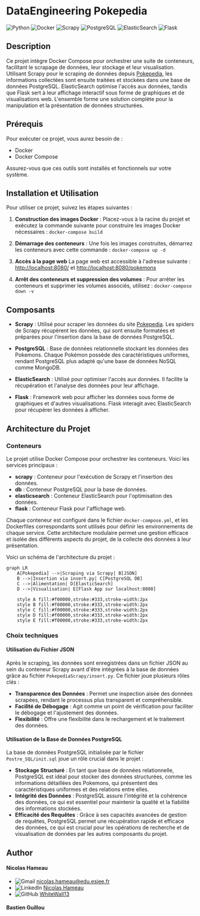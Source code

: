 # DataEngineering Pokepedia
![Python](https://img.shields.io/badge/python-3670A0?style=for-the-badge&logo=python&logoColor=ffdd54)
![Docker](https://img.shields.io/badge/docker-%230db7ed.svg?style=for-the-badge&logo=docker&logoColor=white)
![Scrapy](https://img.shields.io/badge/Scrapy-%2314D08C.svg?style=for-the-badge&logo=scrapy&logoColor=white)
![PostgreSQL](https://img.shields.io/badge/postgresql-%23316192.svg?style=for-the-badge&logo=postgresql&logoColor=white)
![ElasticSearch](https://img.shields.io/badge/Elasticsearch-%23005571.svg?style=for-the-badge&logo=elasticsearch&logoColor=white)
![Flask](https://img.shields.io/badge/flask-%23000.svg?style=for-the-badge&logo=flask&logoColor=white)

## Description

Ce projet intègre Docker Compose pour orchestrer une suite de conteneurs, facilitant le scrapage de données, leur stockage et leur visualisation. Utilisant Scrapy pour le scraping de données depuis [Pokepedia](https://www.pokepedia.fr/), les informations collectées sont ensuite traitées et stockées dans une base de données PostgreSQL. ElasticSearch optimise l'accès aux données, tandis que Flask sert à leur affichage interactif sous forme de graphiques et de visualisations web. L'ensemble forme une solution complète pour la manipulation et la présentation de données structurées.


## Prérequis
Pour exécuter ce projet, vous aurez besoin de :
- Docker
- Docker Compose

Assurez-vous que ces outils sont installés et fonctionnels sur votre système.


## Installation et Utilisation
Pour utiliser ce projet, suivez les étapes suivantes :

1. **Construction des images Docker** :
   Placez-vous à la racine du projet et exécutez la commande suivante pour construire les images Docker nécessaires :
```docker-compose build```

2. **Démarrage des conteneurs** :
Une fois les images construites, démarrez les conteneurs avec cette commande : 
```docker-compose up -d```

3. **Accès à la page web**
La page web est accessible à l'adresse suivante :
[http://localhost:8080/](http://localhost:8080/) et 
[http://localhost:8080/pokemons](http://localhost:8080/pokemons)
        
4. **Arrêt des conteneurs et suppression des volumes** :
Pour arrêter les conteneurs et supprimer les volumes associés, utilisez :
```docker-compose down -v```

## Composants
- **Scrapy** : Utilisé pour scraper les données du site [Pokepedia](https://www.pokepedia.fr/). Les spiders de Scrapy récupèrent les données, qui sont ensuite formatées et préparées pour l'insertion dans la base de données PostgreSQL.

- **PostgreSQL** : Base de données relationnelle stockant les données des Pokemons. Chaque Pokémon possède des caractéristiques uniformes, rendant PostgreSQL plus adapté qu'une base de données NoSQL comme MongoDB.

- **ElasticSearch** : Utilisé pour optimiser l'accès aux données. Il facilite la récupération et l'analyse des données pour leur affichage.

- **Flask** : Framework web pour afficher les données sous forme de graphiques et d'autres visualisations. Flask interagit avec ElasticSearch pour récupérer les données à afficher.

## Architecture du Projet
### Conteneurs
Le projet utilise Docker Compose pour orchestrer les conteneurs. Voici les services principaux :

- **scrapy** : Conteneur pour l'exécution de Scrapy et l'insertion des données.
- **db** : Conteneur PostgreSQL pour la base de données.
- **elasticsearch** : Conteneur ElasticSearch pour l'optimisation des données.
- **flask** : Conteneur Flask pour l'affichage web.

Chaque conteneur est configuré dans le fichier `docker-compose.yml`, et les Dockerfiles correspondants sont utilisés pour définir les environnements de chaque service. Cette architecture modulaire permet une gestion efficace et isolée des différents aspects du projet, de la collecte des données à leur présentation.

Voici un schéma de l'architecture du projet :
```mermaid
graph LR
    A[Pokepedia] -->|Scraping via Scrapy| B[JSON]
    B -->|Insertion via insert.py| C[PostgreSQL DB]
    C -->|Alimentation| D[ElasticSearch]
    D -->|Visualisation| E[Flask App sur localhost:8080]

    style A fill:#f00000,stroke:#333,stroke-width:2px
    style B fill:#f00000,stroke:#333,stroke-width:2px
    style C fill:#f00000,stroke:#333,stroke-width:2px
    style D fill:#f00000,stroke:#333,stroke-width:2px
    style E fill:#f00000,stroke:#333,stroke-width:2px
```

### Choix techniques 
#### Utilisation du Fichier JSON
Après le scraping, les données sont enregistrées dans un fichier JSON au sein du conteneur Scrapy avant d'être intégrées à la base de données grâce au fichier `PokepediaScrapy/insert.py`. Ce fichier joue plusieurs rôles clés :
- **Transparence des Données** : Permet une inspection aisée des données scrapées, rendant le processus plus transparent et compréhensible.
- **Facilité de Débogage** : Agit comme un point de vérification pour faciliter le débogage et l'ajustement des données.
- **Flexibilité** : Offre une flexibilité dans le rechargement et le traitement des données.

#### Utilisation de la Base de Données PostgreSQL
La base de données PostgreSQL initialisée par le fichier `Postre_SQL/init.sql` joue un rôle crucial dans le projet :
- **Stockage Structuré** : En tant que base de données relationnelle, PostgreSQL est idéal pour stocker des données structurées, comme les informations détaillées des Pokemons, qui présentent des caractéristiques uniformes et des relations entre elles.
- **Intégrité des Données** : PostgreSQL assure l'intégrité et la cohérence des données, ce qui est essentiel pour maintenir la qualité et la fiabilité des informations stockées.
- **Efficacité des Requêtes** : Grâce à ses capacités avancées de gestion de requêtes, PostgreSQL permet une récupération rapide et efficace des données, ce qui est crucial pour les opérations de recherche et de visualisation de données par les autres composants du projet.

## Author
#### Nicolas Hameau  
- ![Gmail](https://img.shields.io/badge/Gmail-D14836?style=for-the-badge&logo=gmail&logoColor=white) [nicolas.hameau@edu.esiee.fr](mailto:nicolas.hameau@edu.esiee.fr)
- ![LinkedIn](https://img.shields.io/badge/linkedin-%230077B5.svg?style=for-the-badge&logo=linkedin&logoColor=white) [Nicolas Hameau](http://linkedin.com/in/nicolas-hameau-13242002)
- ![GitHub](https://img.shields.io/badge/github-%23121011.svg?style=for-the-badge&logo=github&logoColor=white) [WhiteWall13](https://github.com/WhiteWall13)

#### Bastien Guillou